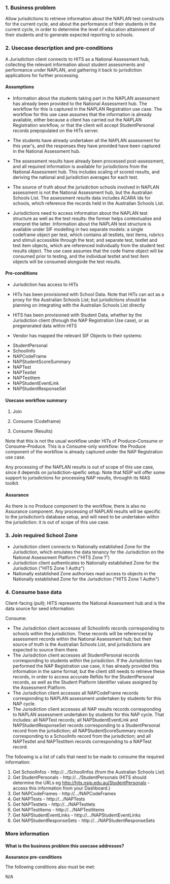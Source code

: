 ### 1. Business problem

Allow jurisdictions to retrieve information about the NAPLAN test constructs for the current cycle, and about the performance of their students in the current cycle, in order to determine the level of education attainment of their students and to generate expected reporting to schools.


### 2. Usecase description and pre-conditions


A Jurisdiction client connects to HITS as a National Assessment hub, collecting the relevant information about student assessments and performance under NAPLAN, and gathering it back to jurisdiction applications for further processing.


####  Assumptions

* Information about the students taking part in the NAPLAN assessment has already been provided to the National Assessment hub. The workflow for this is captured in the NAPLAN Registration use case. The workflow for this use case assumes that the information is already available, either because a client has carried out the NAPLAN Registration workflow, or that the client will accept StudentPersonal records prepopulated on the HITs  server.

* The students have already undertaken all the NAPLAN assessment for this year's, and the responses they have provided have been captured in the National Assessment hub. 

* The assessment results have already been processed post-assessment, and all required information is available for jurisdictions from the National Assessment hub. This includes scaling of scored results, and deriving the national and jurisdiction averages for each test.

* The source of truth about the jurisdiction schools involved in NAPLAN assessment is not the National Assessment hub, but the Australian Schools List. The assessment results data includes ACARA Ids for schools, which reference the records held in the Australian Schools List.

* Jurisdictions need to access information about the NAPLAN test structure as well as the test results: the former helps contextualise and interpret the latter. Information about the NAPLAN test structure is available under SIF modelling in two separate models: a single codeframe object per test, which contains all testlets, test items, rubrics and stimuli accessible through the test; and separate test, testlet and test item objects, which are referenced individually from the student test results object. The use case assumes that the code frame object will be consumed prior to testing, and the individual testlet and test item objects will be consumed alongside the test results.

####  Pre-conditions 

-   Jurisdiction has access to HITs

-   HITs has been provisioned with School Data. Note that HITs can act as a proxy for the Australian Schools List; but jurisdictions should be planning on integrating with the Australian Schools List directly

- HITS has been provisioned with Student Data, whether by the Jurisdiction client (through the NAP Registration Use case), or as pregenerated data within HITS

-   Vendor has mapped the relevant SIF Objects to their systems:

 * StudentPersonal
 * SchoolInfo
 * NAPCodeFrame
 * NAPStudentScoreSummary
 * NAPTest
 * NAPTestlet
 * NAPTestItem
 * NAPStudentEventLink
 * NAPStudentResponseSet

####  Usecase workflow summary

1.  Join

2.  Consume (Codeframe)

3. Consume (Results)

Note that this is not the usual workflow under HITs of Produce–Consume or Consume–Produce. This is a Consume-only workflow: the Produce component of the workflow is already captured under the NAP Registration use case. 


Any processing of the NAPLAN results is out of scope of this use case, since it depends on jurisdiction-speific setup. Note that NSIP will offer some support to jurisdictions for processing NAP results, throughh its NIAS toolkit.


####  Assurance

As there is no Produce component to the workflow, there is also no Assurance component. Any processing of NAPLAN results will be specific to the jurisdiction’s database setup, and will need to be undertaken within the jurisdiction: it is out of scope of this use case.

 

### 3. Join required School Zone


* Jurisdiction client connects to Nationally established Zone for the Jurisdiction, which emulates the data tenancy for the Jurisdiction on the National Assessment Platform ("HITS Zone 1")
* Jurisdiction client authenticates to Nationally established Zone for the Jurisdiction ("HITS Zone 1 Authz")
* Nationally established Zone authorises read access to objects in the Nationally established Zone for the Jurisdiction ("HITS Zone 1 Authn")


### 4. Consume base data

Client-facing (pull); HITS represents the National Assessment hub and is the data
source for seed information.


Consume:

* The Jurisdiction client accesses all SchoolInfo records corresponding to schools within the jurisdiction. These records will be referenced by assessment records within the National Assessment hub; but their source of truth is the Australian Schools List, and jurisdictions are expected to source them there.
* The Jurisdiction client accesses all StudentPersonal records corresponding to students within the jurisdiction. If the Jurisdiction has performed the NAP Registration use case, it has already provided this information in the same format; but the client still needs to retrieve these records, in order to access accurate RefIds for the StudentPersonal records, as well as the Student Platform Identifier values assigned by the Assessment Platform.
* The Jurisdiction client accesses all NAPCodeFrame records corresponding to NAPLAN assessment undertaken by students for this NAP cycle.
* The Jurisdiction client accesses all NAP results records corresponding to NAPLAN assessment undertaken by students for this NAP cycle. That includes: all NAPTest records; all NAPStudentEventLink and NAPStudentResponseSet records corresponding to a StudentPersonal record from the jurisdiction; all NAPStudentScoreSummary records corresponding to a SchoolInfo record from the jurisdiction; and all NAPTestlet and NAPTestItem records corresponding to a NAPTest record.


The following is a list of calls that need to be made to consume the
required information:

1. Get SchoolInfos - http://.../SchoolInfos (from the Australian Schools List)
2. Get StudentPersonals - http://.../StudentPersonals (HITS should determine the URLs eg http://hits.nsip.edu.au/StudentPersonals - access this information from your Dashboard.)
3. Get NAPCodeFrames - http://.../NAPCodeFrames
4. Get NAPTests - http://.../NAPTests
5. Get NAPTestlets - http://.../NAPTestlets
6. Get NAPTestItems - http://.../NAPTestIitems
7. Get NAPStudentEventLinks - http://.../NAPStudentEventLinks
8. Get NAPStudentResponseSets - http://.../NAPStudentResponseSets

### More information

 
#### What is the business problem this usecase addresses?

 
**Assurance pre-conditions**

The following conditions also must be met:

N/A
